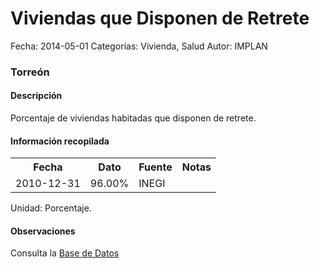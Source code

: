 Viviendas que Disponen de Retrete
=====

Fecha: 2014-05-01
Categorías: Vivienda, Salud
Autor: IMPLAN

### Torreón

#### Descripción

Porcentaje de viviendas habitadas que disponen de retrete.

#### Información recopilada

<table class="table table-hover table-bordered">
  <tr><th>Fecha</th><th>Dato</th><th>Fuente</th><th>Notas</th></tr>
  <tr><td>2010-12-31</td><td>96.00%</td><td>INEGI</td><td></td></tr>
</table>

Unidad: Porcentaje.

#### Observaciones

Consulta la [Base de Datos](http://www.inegi.org.mx/biinegi/)

